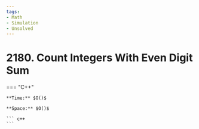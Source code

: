 ```yaml
---
tags:
- Math
- Simulation
- Unsolved
---
```



# 2180. Count Integers With Even Digit Sum

=== "C++"

    **Time:** $O()$

    **Space:** $O()$

    ``` c++
    ```